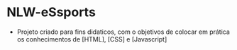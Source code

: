 # NLW-eSsports
* Projeto criado para fins didaticos, com o objetivos de colocar em prática os conhecimentos
  de [HTML], [CSS] e [Javascript]